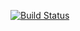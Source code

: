 [![Build Status](https://travis-ci.org/sal118/sal118.github.io.svg?branch=master)](https://travis-ci.org/sal118/sal118.github.io)
